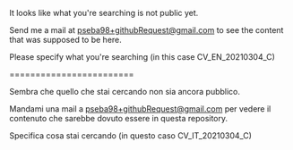

It looks like what you're searching is not public yet.

Send me a mail at pseba98+githubRequest@gmail.com to see the content that was supposed to be here.

Please specify what you're searching (in this case CV_EN_20210304_C)

========================

Sembra che quello che stai cercando non sia ancora pubblico.

Mandami una mail a pseba98+githubRequest@gmail.com per vedere il contenuto che sarebbe dovuto essere in questa repository.

Specifica cosa stai cercando (in questo caso CV_IT_20210304_C)
